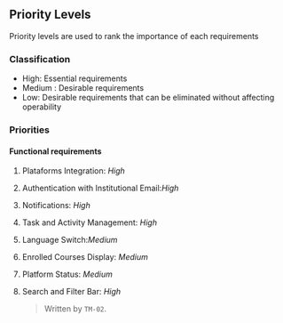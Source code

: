 ## Priority Levels 
Priority levels are used to rank the importance of each requirements

### Classification
- High: Essential requirements 
- Medium : Desirable requirements
- Low: Desirable requirements that can be eliminated without affecting operability

### Priorities
#### Functional requirements

1. Plataforms Integration: *High* 
2. Authentication with Institutional Email:*High*
3. Notifications: *High*
4. Task and Activity Management: *High*
5. Language Switch:*Medium*
6. Enrolled Courses Display: *Medium*
7. Platform Status: *Medium*
8. Search and Filter Bar: *High*

   
   > Written by `TM-02`.
   
